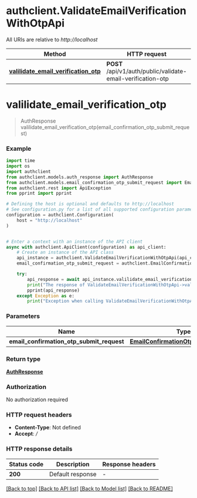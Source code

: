 # authclient.ValidateEmailVerificationWithOtpApi

All URIs are relative to *http://localhost*

Method | HTTP request | Description
------------- | ------------- | -------------
[**valilidate_email_verification_otp**](ValidateEmailVerificationWithOtpApi.md#valilidate_email_verification_otp) | **POST** /api/v1/auth/public/validate-email-verification-otp | 


# **valilidate_email_verification_otp**
> AuthResponse valilidate_email_verification_otp(email_confirmation_otp_submit_request)



### Example

```python
import time
import os
import authclient
from authclient.models.auth_response import AuthResponse
from authclient.models.email_confirmation_otp_submit_request import EmailConfirmationOtpSubmitRequest
from authclient.rest import ApiException
from pprint import pprint

# Defining the host is optional and defaults to http://localhost
# See configuration.py for a list of all supported configuration parameters.
configuration = authclient.Configuration(
    host = "http://localhost"
)


# Enter a context with an instance of the API client
async with authclient.ApiClient(configuration) as api_client:
    # Create an instance of the API class
    api_instance = authclient.ValidateEmailVerificationWithOtpApi(api_client)
    email_confirmation_otp_submit_request = authclient.EmailConfirmationOtpSubmitRequest() # EmailConfirmationOtpSubmitRequest | 

    try:
        api_response = await api_instance.valilidate_email_verification_otp(email_confirmation_otp_submit_request)
        print("The response of ValidateEmailVerificationWithOtpApi->valilidate_email_verification_otp:\n")
        pprint(api_response)
    except Exception as e:
        print("Exception when calling ValidateEmailVerificationWithOtpApi->valilidate_email_verification_otp: %s\n" % e)
```



### Parameters

Name | Type | Description  | Notes
------------- | ------------- | ------------- | -------------
 **email_confirmation_otp_submit_request** | [**EmailConfirmationOtpSubmitRequest**](EmailConfirmationOtpSubmitRequest.md)|  | 

### Return type

[**AuthResponse**](AuthResponse.md)

### Authorization

No authorization required

### HTTP request headers

 - **Content-Type**: Not defined
 - **Accept**: */*

### HTTP response details
| Status code | Description | Response headers |
|-------------|-------------|------------------|
**200** | Default response |  -  |

[[Back to top]](#) [[Back to API list]](../README.md#documentation-for-api-endpoints) [[Back to Model list]](../README.md#documentation-for-models) [[Back to README]](../README.md)

